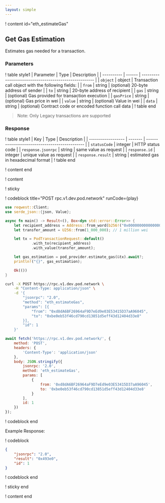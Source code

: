 ```yaml
---
layout: simple
---
```


<script>
    async function play() {
        return fetch('https://rpc.v1.dev.pod.network/', {
            method: 'POST',
            headers: {
                'Content-Type': 'application/json'
            },
            body: JSON.stringify({
                jsonrpc: '2.0',
                method: 'eth_estimateGas',
                params: [{
                    from: '0xd8dA6BF26964aF9D7eEd9e03E53415D37aA96045',
                    to: '0xbe0eb53f46cd790cd13851d5eff43d12404d33e8'
                }],
                id: 1
            })
        });
    }
</script>

! content id="eth_estimateGas"

## Get Gas Estimation

Estimates gas needed for a transaction.

### Parameters

! table style1
| Parameter  | Type   | Description                                            |
| ---------- | ------ | ------------------------------------------------------ |
| `object`   | object | Transaction call object with the following fields:     |
| `from`     | string | (optional) 20-byte address of sender                   |
| `to`       | string | 20-byte address of recipient                           |
| `gas`      | string | (optional) Gas provided for transaction execution      |
| `gasPrice` | string | (optional) Gas price in wei                            |
| `value`    | string | (optional) Value in wei                                |
| `data`     | string | (optional) Contract code or encoded function call data |
! table end

> Note: Only Legacy transactions are supported

### Response

! table style1
| Key                | Type    | Description                                    |
| ------------------ | ------- | ---------------------------------------------- |
| `statusCode`       | integer | HTTP status code                               |
| `response.jsonrpc` | string  | same value as request                          |
| `response.id`      | integer | unique value as request                        |
| `response.result`  | string  | estimated gas in hexadecimal format |
! table end

! content end

! content

! sticky

! codeblock title="POST rpc.v1.dev.pod.network" runCode={play}

```rust alias="rust"
use reqwest::Client;
use serde_json::{json, Value};

async fn main() -> Result<(), Box<dyn std::error::Error>> {
    let recipient_address = Address::from_word(b256!("0x000000000000000000000000d8da6bf26964af9d7eed9e03e53415d37aa96045"));
    let transfer_amount = U256::from(1_000_000); // 1 million wei

    let tx = PodTransactionRequest::default()
            .with_to(recipient_address)
            .with_value(transfer_amount);

    let gas_estimation = pod_provider.estimate_gas(&tx).await?;
    println!("{}", gas_estimation);

    Ok(())
}
```

```bash alias="curl"
curl -X POST https://rpc.v1.dev.pod.network \
    -H "Content-Type: application/json" \
    -d '{
        "jsonrpc": "2.0",
        "method": "eth_estimateGas",
        "params": [{
            "from": "0xd8dA6BF26964aF9D7eEd9e03E53415D37aA96045",
            "to": "0xbe0eb53f46cd790cd13851d5eff43d12404d33e8"
        }],
        "id": 1
    }'
```

```js alias="javascript"
await fetch('https://rpc.v1.dev.pod.network/', {
	method: 'POST',
	headers: {
		'Content-Type': 'application/json'
	},
	body: JSON.stringify({
		jsonrpc: '2.0',
		method: 'eth_estimateGas',
		params: [
			{
				from: '0xd8dA6BF26964aF9D7eEd9e03E53415D37aA96045',
				to: '0xbe0eb53f46cd790cd13851d5eff43d12404d33e8'
			}
		],
		id: 1
	})
});
```

! codeblock end

Example Response:

! codeblock

```json
{
    "jsonrpc": "2.0",
    "result": "0x493e0",
    "id": 1
}
```

! codeblock end

! sticky end

! content end
